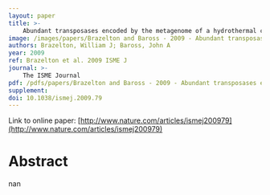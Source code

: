 ```yaml
---
layout: paper
title: >-
    Abundant transposases encoded by the metagenome of a hydrothermal chimney biofilm
image: /images/papers/Brazelton and Baross - 2009 - Abundant transposases encoded by the metagenome of.png
authors: Brazelton, William J; Baross, John A
year: 2009
ref: Brazelton et al. 2009 ISME J
journal: >-
    The ISME Journal
pdf: /pdfs/papers/Brazelton and Baross - 2009 - Abundant transposases encoded by the metagenome of.pdf
supplement: 
doi: 10.1038/ismej.2009.79
---
```


Link to online paper: [http://www.nature.com/articles/ismej200979](http://www.nature.com/articles/ismej200979)

# Abstract

nan

